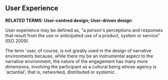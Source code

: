 ## User Experience

**RELATED TERMS: User-centred design; User-driven design**

User experience may be defined as, "a person's perceptions and responses that result from the use or anticipated use of a product, system or service" (ISO 2009).

The term 'user, of course, is not greatly used in the design of narrative environments because, while there my be an instrumental aspect to the narrative environment, the nature of the engagement has many more dimensions, involving the participant as a cultural being whose agency is 'actantial', that is, networked,  distributed or systemic.
